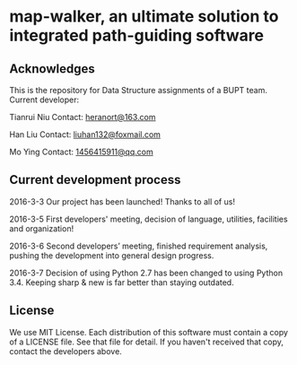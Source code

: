 # map-walker, an ultimate solution to integrated path-guiding software

## Acknowledges
This is the repository for Data Structure assignments of a BUPT team.
Current developer:

Tianrui Niu
Contact: heranort@163.com

Han Liu
Contact: liuhan132@foxmail.com

Mo Ying
Contact: 1456415911@qq.com

## Current development process

2016-3-3
Our project has been launched! Thanks to all of us!

2016-3-5
First developers' meeting, decision of language, utilities, facilities and organization!

2016-3-6
Second developers’ meeting, finished requirement analysis, pushing the development into general design progress.

2016-3-7
Decision of using Python 2.7 has been changed to using Python 3.4. Keeping sharp & new is far better than staying outdated.




## License
We use MIT License.
Each distribution of this software must contain a copy of a LICENSE file.
See that file for detail. If you haven't received that copy, contact the developers above.


